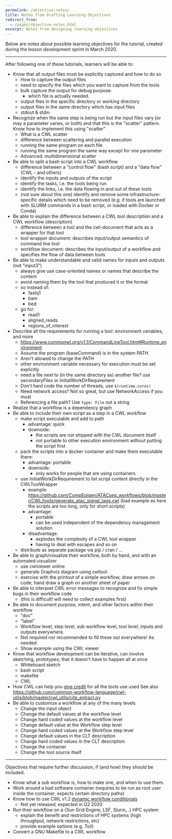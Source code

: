 ```yaml
---
permalink: /objective-notes/
title: Notes from Drafting Learning Objectives
redirect_from:
  - /pages/objective-notes.html
excerpt: Notes from designing learning objectives
---
```


Below are notes about possible learning objectives for the tutorial,
created during the lesson development sprint in March 2020.

-----------------------------------------

After following one of these tutorials, learners will be able to:

- Know that all output files must be explicitly captured and how to do so
    - How to capture the output files
    - need to specify the files which you want to capture from the tools
    - bulk capture the output for debug purpose.
        - which file is actually needed.
    - output files in the specific directory or working directory
    - output files in the same directory which has input files
    - stdout & stdin
- Recognize when the same step is being run but the input files vary (or may a parameter varies, or both) and that this is the "scatter" pattern. Know how to implement this using "scatter"
    - What is a CWL scatter
    - difference between scattering and parallel execution
    - running the same program on each file
    - running the same program the same way except for one parameter
    - Advanced: multidimensional scatter
- Be able to split a bash script into a CWL workflow
    - difference between a "control flow" (bash script) and a "data flow" (CWL - and others)
    - identify the inputs and outputs of the script
    - identify the tasks, i.e. the tools being run
    - identify the links, i.e. the data flowing in and out of these tools
    - (not sure about this one) identify and remove some infrastructure-specific details which need to be removed (e.g. if tools are launched with SLURM commands in a bash script, or loaded with Docker or Conda)
- Be able to explain the difference between a CWL tool description and a CWL workflow (description)
    - difference between a tool and the cwl-document that acts as a wrapper for that tool
    - tool wrapper document: describes input/output semantics of command line tool
    - workflow document: describes the input/output of a workflow and specifies the flow of data between tools
- Be able to make understandable and valid names for inputs and outputs (not "input3")
    - always give use case-oriented names or names that describe the content
    - avoid naming them by the tool that produced it or the format
    - so instead of:
        - fastq1
        - bam
        - bed
    - go for:
        - read1
        - aligned_reads
        - regions_of_interest
- Describe all the requirements for running a tool: environment variables, and more
    - https://www.commonwl.org/v1.1/CommandLineTool.html#Runtime_environment
    - Assume the program (baseCommand) is in the system PATH
    - Aren't allowed to change the PATH
    - other environment variable necessary for execution must be set explicitly
    - need a file next to (in the same directory as) another file? use secondaryFiles or InitialWorkDirRequirement
    - Don't hard code the number of threads, use `$(runtime.cores)`
    - Need network access? Not so great, but use NetworkAccess if you must
    - Referencing a file path? Use `type: File` not a string
- Realize that a workflow is a dependency graph
- Be able to include their own script as a step in a CWL workflow
    - make script executable and add to path
        - advantage: quick
        - downside:
            - the scripts are not shipped with the CWL document itself
            - not portable to other execution environment without putting the script first
    - pack the scripts into a docker container and make them executable there:
        - advantage: portable
        - downside:
            - only works for people that are using containers
    - use InitialWorkDirRequirement to list script content directly in the CWLToolWrapper
        - example: https://github.com/CompEpigen/ATACseq_workflows/blob/master/CWL/tools/generate_atac_signal_tags.cwl (bad example as here the scripts are too long, only for short scripts)
        - advantage:
            - portable
            - can be used independent of the dependency management solution
        - disadvantage:
            - explodes the complexity of a CWL tool wrapper
            - having to deal with escapes and so on
    - distribute as separate package via pip / cran / ...
- Be able to graph/visualize their workflow, both by hand, and with an automated visualizer
    - use cwlviewer online
    - generate Graphviz diagram using cwltool
    - exercise with the printout of a simple workflow; draw arrows on code; hand draw a graph on another sheet of paper
- Be able to interpret CWL error messages to recognize and fix simple bugs in their workflow code
    - (this is difficult! will need to collect examples first)
- Be able to document purpose, intent, and other factors within their workflow
    - "doc"
    - "label"
    - Workflow level, step level, sub workflow level, tool level, inputs and outputs everywhere.
    - Not required nor recommended to fill these out everywhere! As needed
    - Show example using the CWL viewer
- Know that workflow development can be iterative, can involve sketching, prototypes; that it doesn't have to happen all at once
    - Whiteboard sketch
    - bash script
    - makefile
    - CWL
- How CWL can help you [give credit](https://www.commonwl.org/v1.1/CommandLineTool.html#SoftwarePackage) for all the tools use used
See also https://github.com/common-workflow-language/cwl-utils/blob/master/cwl_utils/cite_extract.py
- Be able to customize a workflow at any of the many levels
    - Change the input object
    - Change the default values at the workflow level
    - Change hard coded values at the workflow level
    - Change default value at the Workflow step level
    - Change hard coded values at the Workflow step level
    - Change default values in the CLT description
    - Change hard coded values in the CLT description
    - Change the container
    - Change the tool source itself

---

Objectives that require further discussion, if (and how) they should be included.
- Know what a sub workflow is, how to make one, and when to use them.
- Work around a bad software container (requires to be run as root user inside the container, expects certain directory paths)
- Know how to use CWL v1.2 [dynamic workflow conditionals](https://www.commonwl.org/v1.2.0-dev2/Workflow.html#WorkflowStepInput)
    - Not yet released, expected in Q2 2020
- Run their workflow on a {Sun Grid Engine, LSF, Slurm,..} HPC system
    - explain the benefit and restrictions of HPC systems (high throughput, network restrictions, etc)
    - provide example options (e.g. Toil)
- Convert a GNU Makefile to a CWL workflow
